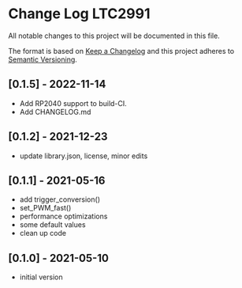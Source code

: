 # Change Log LTC2991

All notable changes to this project will be documented in this file.

The format is based on [Keep a Changelog](http://keepachangelog.com/)
and this project adheres to [Semantic Versioning](http://semver.org/).


## [0.1.5] - 2022-11-14
- Add RP2040 support to build-CI.
- Add CHANGELOG.md


## [0.1.2] - 2021-12-23
- update library.json, license, minor edits


## [0.1.1] - 2021-05-16
- add trigger_conversion()
- set_PWM_fast()
- performance optimizations
- some default values
- clean up code


## [0.1.0] - 2021-05-10 
- initial version


